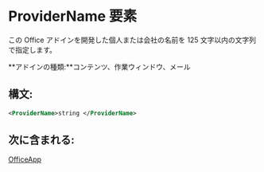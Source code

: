
# ProviderName 要素
この Office アドインを開発した個人または会社の名前を 125 文字以内の文字列で指定します。

 **アドインの種類:**コンテンツ、作業ウィンドウ、メール


## 構文:


```XML
<ProviderName>string </ProviderName>
```


## 次に含まれる:

[OfficeApp](../../reference/manifest/officeapp.md)

